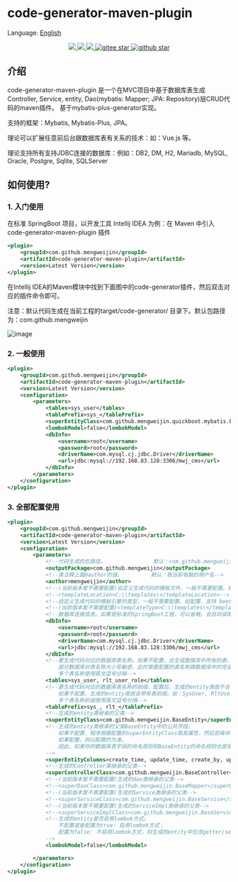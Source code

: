 # code-generator-maven-plugin

Language: [English](README.md)

<p align="center">	
	<a target="_blank" href="https://search.maven.org/search?q=g:%22com.github.mengweijin%22%20AND%20a:%22code-generator-maven-plugin%22">
		<img src="https://img.shields.io/maven-central/v/com.github.mengweijin/code-generator-maven-plugin" />
	</a>
	<a target="_blank" href="https://github.com/mengweijin/code-generator-maven-plugin/blob/master/LICENSE">
		<img src="https://img.shields.io/badge/license-Apache2.0-blue.svg" />
	</a>
	<a target="_blank" href="https://www.oracle.com/technetwork/java/javase/downloads/index.html">
		<img src="https://img.shields.io/badge/JDK-8+-green.svg" />
	</a>
	<a target="_blank" href="https://gitee.com/mengweijin/code-generator-maven-plugin/stargazers">
		<img src="https://gitee.com/mengweijin/code-generator-maven-plugin/badge/star.svg?theme=dark" alt='gitee star'/>
	</a>
	<a target="_blank" href='https://github.com/mengweijin/code-generator-maven-plugin'>
		<img src="https://img.shields.io/github/stars/mengweijin/code-generator-maven-plugin.svg?style=social" alt="github star"/>
	</a>
</p>

## 介绍
code-generator-maven-plugin 是一个在MVC项目中基于数据库表生成Controller, Service, entity, Dao(mybatis: Mapper; JPA: Repository)层CRUD代码的maven插件。
基于mybatis-plus-generator实现。

支持的框架：Mybatis, Mybatis-Plus, JPA。

理论可以扩展任意前后台跟数据库表有关系的技术：如：Vue.js 等。

理论支持所有支持JDBC连接的数据库：例如：DB2, DM, H2, Mariadb, MySQL, Oracle, Postgre, Sqlite, SQLServer

## 如何使用?
### 1. 入门使用
在标准 SpringBoot 项目，以开发工具 Intellij IDEA 为例：在 Maven 中引入 code-generator-maven-plugin 插件
~~~~xml
<plugin>
    <groupId>com.github.mengweijin</groupId>
    <artifactId>code-generator-maven-plugin</artifactId>
    <version>Latest Version</version>
</plugin>
~~~~ 
在Intellij IDEA的Maven模块中找到下面图中的code-generator插件，然后双击对应的插件命令即可。

注意：默认代码生成在当前工程的target/code-generator/ 目录下。默认包路径为：com.github.mengweijin

![image](https://gitee.com/mengweijin/code-generator-maven-plugin/raw/master/docs/image/code-generator-maven-plugin.png)

### 2. 一般使用
~~~~xml
<plugin>
    <groupId>com.github.mengweijin</groupId>
    <artifactId>code-generator-maven-plugin</artifactId>
    <version>Latest Version</version>
    <configuration>
        <parameters>
            <tables>sys_user</tables>
            <tablePrefix>sys_</tablePrefix>
            <superEntityClass>com.github.mengweijin.quickboot.mybatis.BaseEntity</superEntityClass>
            <lombokModel>false</lombokModel>
            <dbInfo>
                <username>root</username>
                <password>root</password>
                <driverName>com.mysql.cj.jdbc.Driver</driverName>
                <url>jdbc:mysql://192.168.83.128:3306/mwj_cms</url>
            </dbInfo>
        </parameters>
    </configuration>
</plugin>
~~~~
### 3. 全部配置使用
~~~~xml
<plugin>
    <groupId>com.github.mengweijin</groupId>
    <artifactId>code-generator-maven-plugin</artifactId>
    <version>Latest Version</version>
    <configuration>
        <parameters>
            <!--代码生成的包路径。               默认：com.github.mengweijin-->
            <outputPackage>com.github.mengweijin</outputPackage>
            <!--类注释上面@author的值。         默认：取当前电脑的用户名-->
            <author>mengweijin</author>
            <!--(当前版本暂不需要配置)自定义生成代码的模板文件，一般不需要配置。如配置，需要配置绝对路径的目录-->
            <!--<templateLocation>C:\\templates\</templateLocation>-->
            <!--自定义生成代码的模板引擎的类型，一般不需要配置。如配置，支持 beetl, velocity, freemarker-->
            <!--(当前版本暂不需要配置)<templateType>C:\\templates\</templateType>-->
            <!--数据库连接信息。如果是标准的SpringBoot工程，可以省略，会自动读取application.yml/yaml/properties文件。-->
            <dbInfo>
                <username>root</username>
                <password>root</password>
                <driverName>com.mysql.cj.jdbc.Driver</driverName>
                <url>jdbc:mysql://192.168.83.128:3306/mwj_cms</url>
            </dbInfo>
            <!--要生成代码对应的数据库表名称。如果不配置，会生成数据库中所有的表。
                部分数据库对表名称大小写敏感，此时需要配置的表名称跟数据库中的完全一致。
                多个表名称使用英文逗号分隔-->
            <tables>sys_user, rlt_user_role</tables>
            <!--要生成代码对应的数据库表名称的前缀，配置后，生成的entity类就不会带有表前缀了。如：User, UserRole。
                如果不配置，生成的entity类就会带有表前缀。如：SysUser, RltUserRole。
                多个表名称前缀使用英文逗号分隔-->
            <tablePrefix>sys_, rlt_</tablePrefix>
            <!--生成的entity类继承的父类-->
            <superEntityClass>com.github.mengweijin.BaseEntity</superEntityClass>
            <!--生成的entity类继承的父类BaseEntity中的公共字段。
                如果不配置，程序根据配置的superEntityClass取其属性，然后驼峰命名转为下划线作为数据库表的公共列名称。
                如果配置，则以配置的为准。
                因此，如果你的数据库表字段的命名规则和BaseEntity的命名规则也是驼峰转下划线的方式，就可以不配置这一项。
            -->
            <superEntityColumns>create_time, update_time, create_by, update_by</superEntityColumns>
            <!--生成的Controller类继承的父类-->
            <superControllerClass>com.github.mengweijin.BaseController</superControllerClass>
            <!--(当前版本暂不需要配置)生成的dao类继承的父类-->
            <!--<superDaoClass>com.github.mengweijin.BaseMapper</superDaoClass>-->
            <!--(当前版本暂不需要配置)生成的Service类继承的父类-->
            <!--<superServiceClass>com.github.mengweijin.BaseService</superServiceClass>-->
            <!--(当前版本暂不需要配置)生成的ServiceImpl类继承的父类-->
            <!--<superServiceImplClass>com.github.mengweijin.BaseServiceImpl</superServiceImplClass>-->
            <!--生成的entity是否启用lombok方式。
                不配置或者配置为true: 启用lombok方式；
                配置为false: 不启用lombok方式，则生成的entity中包含getter/setter/toString方法。
            -->
            <lombokModel>false</lombokModel>

        </parameters>
    </configuration>
</plugin>
~~~~
